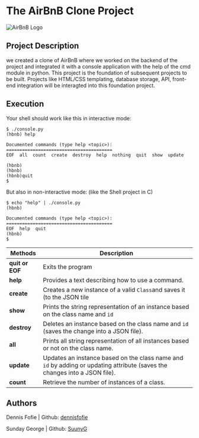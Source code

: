 # The AirBnB Clone Project
![AirBnB Logo](https://s3.amazonaws.com/alx-intranet.hbtn.io/uploads/medias/2018/6/65f4a1dd9c51265f49d0.png?X-Amz-Algorithm=AWS4-HMAC-SHA256&X-Amz-Credential=AKIARDDGGGOUSBVO6H7D%2F20221125%2Fus-east-1%2Fs3%2Faws4_request&X-Amz-Date=20221125T175207Z&X-Amz-Expires=86400&X-Amz-SignedHeaders=host&X-Amz-Signature=6a81bf57f2b1d2ea99163997cfd21b3ab51bcd5c9c8b4a9b70dd1c64acceb233)
## Project Description
we created a clone of AirBnB where we worked on the backend of the project and integrated it with a console application with the help of the cmd module in python.
This project is the foundation of subsequent projects to be built. Projects like HTML/CSS templating, database storage, API, front-end integration will be interagted into this foundation project.

## Execution
Your shell should work like this in interactive mode:

```
$ ./console.py
(hbnb) help

Documented commands (type help <topic>):
========================================
EOF  all  count  create  destroy  help  nothing  quit  show  update

(hbnb)
(hbnb) 
(hbnb)quit
$ 
```

But also in non-interactive mode: (like the Shell project in C)

```
$ echo "help" | ./console.py
(hbnb)

Documented commands (type help <topic>):
========================================
EOF  help  quit
(hbnb) 
$
```


| Methods | Description |
|--|--|
| **quit or EOF** | Exits the program |
| **help** | Provides a text describing how to use a command.  |
| **create** | Creates a new instance of a valid `Class`and saves it (to the JSON tile |
| **show** | Prints the string representation of an instance based on the class name and `id`  |
| **destroy** | Deletes an instance based on the class name and `id` (saves the change into a JSON file).  
| **all** | Prints all string representation of all instances based or not on the class name.  |
| **update** | Updates an instance based on the class name and `id` by adding or updating attribute (saves the changes into a JSON file).  |
| **count** | Retrieve the number of instances of a class.  |


## Authors

Dennis Fofie | Github: [dennisfofie](https://github.com/dennisfofie)

Sunday George | Github: [SuunyG](https://github.com/SuunyG)
